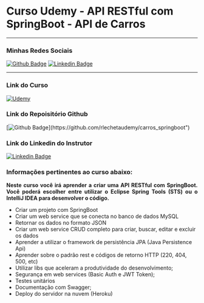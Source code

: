 # Curso Udemy - API RESTful com SpringBoot - API de Carros

<hr/>

<h3> Minhas Redes Sociais </h3>

[![Github Badge](https://img.shields.io/badge/-Github-000?style=flat-square&logo=Github&logoColor=white&link=https://github.com/karasurage?tab=repositories)](https://github.com/karasurage?tab=repositories)
[![Linkedin Badge](https://img.shields.io/badge/-LinkedIn-blue?style=flat-square&logo=Linkedin&logoColor=white&link=https://www.linkedin.com/in/nicholas-mateus-veloso/)](https://www.linkedin.com/in/nicholas-mateus-veloso/)

<hr/>

<h3>Link do Curso</h3>
<a href="https://www.udemy.com/share/101zkG2@Pm5gVFleT1AMc0ZEOGJOfg==/"><img alt="Udemy" src="https://img.shields.io/badge/Udemy-%23EA5252.svg?style=for-the-badge&logo=Udemy&logoColor=white"/></a>

<h3>Link do Repoisitório Github</h3>

[![Github Badge](https://img.shields.io/badge/-Github-000?style=flat-square&logo=Github&logoColor=white&link=https://github.com/rlechetaudemy/carros_springboot")](https://github.com/rlechetaudemy/carros_springboot")

<h3>Link do Linkedin do Instrutor</h3>

[![Linkedin Badge](https://img.shields.io/badge/-LinkedIn-blue?style=flat-square&logo=Linkedin&logoColor=white&link=https://www.linkedin.com/in/ricardo-lecheta-816b0a35/)](https://www.linkedin.com/in/ricardo-lecheta-816b0a35/)


<h3>
   Informações pertinentes ao curso abaixo:
</h3>

<p align="justify">
<strong>Neste curso você irá aprender a criar uma API RESTful com SpringBoot. Você poderá escolher entre utilizar o Eclipse
Spring Tools (STS) ou o IntelliJ IDEA para desenvolver o código.</strong>
</p>

- Criar um projeto com SpringBoot
- Criar um web service que se conecta no banco de dados MySQL
- Retornar os dados no formato JSON
- Criar um web service CRUD completo para criar, buscar, editar e excluir os dados
- Aprender a utilizar o framework de persistência JPA (Java Persistence Api)
- Aprender sobre o padrão rest e códigos de retorno HTTP (220, 404, 500, etc)
- Utilizar libs que aceleram a produtividade do desenvolvimento;
- Segurança em web services (Basic Auth e JWT Token);
- Testes unitários
- Documentação com Swagger;
- Deploy do servidor na nuvem (Heroku)